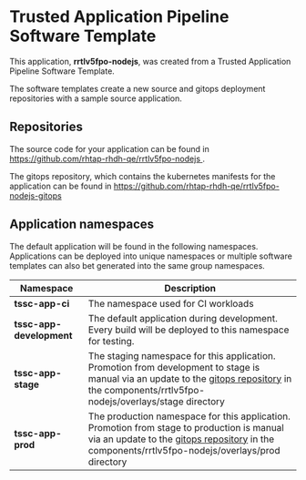 # Trusted Application Pipeline Software Template

This application, **rrtlv5fpo-nodejs**, was created from a Trusted Application Pipeline Software Template.

The software templates create a new source and gitops deployment repositories with a sample source application. 

## Repositories

The source code for your application can be found in [https://github.com/rhtap-rhdh-qe/rrtlv5fpo-nodejs ](https://github.com/rhtap-rhdh-qe/rrtlv5fpo-nodejs ).
 
The gitops repository, which contains the kubernetes manifests for the application can be found in 
[https://github.com/rhtap-rhdh-qe/rrtlv5fpo-nodejs-gitops ](https://github.com/rhtap-rhdh-qe/rrtlv5fpo-nodejs-gitops ) 

## Application namespaces 

The default application will be found in the following namespaces. Applications can be deployed into unique namespaces or multiple software templates can also bet generated into the same group namespaces.  

|  Namespace   |  Description   |  
| -------- | -------- |
| **tssc-app-ci** | The namespace used for CI workloads |
| **tssc-app-development** | The default application during development. Every build will be deployed to this namespace for testing. |
| **tssc-app-stage** | The staging namespace for this application. Promotion from development to stage is manual via an update to the [gitops repository](https://github.com/rhtap-rhdh-qe/rrtlv5fpo-nodejs-gitops ) in the components/rrtlv5fpo-nodejs/overlays/stage directory |
| **tssc-app-prod** | The production namespace for this application. Promotion from stage to production is manual via an update to the [gitops repository](https://github.com/rhtap-rhdh-qe/rrtlv5fpo-nodejs-gitops ) in the components/rrtlv5fpo-nodejs/overlays/prod directory |